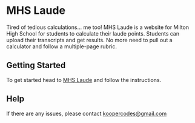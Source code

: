 # MHS Laude

Tired of tedious calculations... me too! MHS Laude is a website for Milton High School for students to calculate their laude points. Students can upload their transcripts and get results. No more need to pull out a calculator and follow a multiple-page rubric.

## Getting Started

To get started head to [MHS Laude](https://www.mhslaude.com/) and follow the instructions.

## Help

If there are any issues, please contact koopercodes@gmail.com
